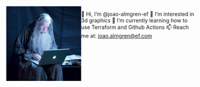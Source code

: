 <img src="https://github.com/joao-almgren-ef/joao-almgren-ef/blob/main/gandalf.jpg?raw=true" width=200 align=left>

👋 Hi, I’m @joao-almgren-ef
👀 I’m interested in 3d graphics
🌱 I’m currently learning how to use Terraform and Github Actions
📫 Reach me at: joao.almgren@ef.com

<!---
joao-almgren-ef/joao-almgren-ef is a ✨ special ✨ repository because its `README.md` (this file) appears on your GitHub profile.
You can click the Preview link to take a look at your changes.
--->
